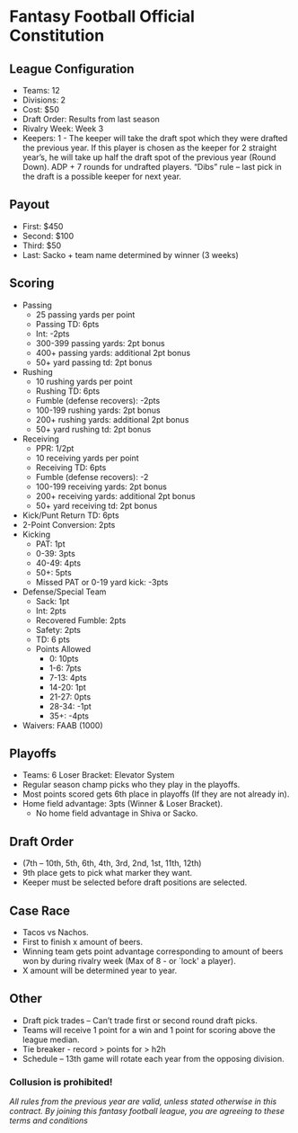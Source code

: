 # Fantasy Football Official Constitution

## League Configuration
* Teams: 12	
* Divisions: 2	
* Cost: $50	
* Draft Order: Results from last season	
* Rivalry Week: Week 3
* Keepers: 1 - The keeper will take the draft spot which they were drafted the previous year. If this player is chosen as the keeper for 2 straight year’s, he will take up half the draft spot of the previous year (Round Down). ADP + 7 rounds for undrafted players. “Dibs” rule – last pick in the draft is a possible keeper for next year.

## Payout
* First: $450	
* Second: $100 
* Third: $50	
* Last: Sacko + team name determined by winner (3 weeks)

## Scoring
* Passing
  * 25 passing yards per point
  * Passing TD: 6pts
  * Int: -2pts
  * 300-399 passing yards: 2pt bonus
  * 400+ passing yards: additional 2pt bonus
  * 50+ yard passing td: 2pt bonus
* Rushing
  * 10 rushing yards per point
  * Rushing TD: 6pts
  * Fumble (defense recovers): -2pts
  * 100-199 rushing yards: 2pt bonus
  * 200+ rushing yards: additional 2pt bonus
  * 50+ yard rushing td: 2pt bonus
* Receiving 
  * PPR: 1/2pt
  * 10 receiving yards per point
  * Receiving TD: 6pts
  * Fumble (defense recovers): -2
  * 100-199 receiving yards: 2pt bonus
  * 200+ receiving yards: additional 2pt bonus
  * 50+ yard receiving td: 2pt bonus
* Kick/Punt Return TD: 6pts
* 2-Point Conversion: 2pts
* Kicking
  * PAT: 1pt
  * 0-39: 3pts
  * 40-49: 4pts
  * 50+: 5pts
  * Missed PAT or 0-19 yard kick: -3pts
* Defense/Special Team
  * Sack: 1pt
  * Int: 2pts
  * Recovered Fumble: 2pts
  * Safety: 2pts
  * TD: 6 pts
  * Points Allowed
    * 0: 10pts
    * 1-6: 7pts
    * 7-13: 4pts
    * 14-20: 1pt
    * 21-27: 0pts
    * 28-34: -1pt
    * 35+: -4pts
* Waivers: FAAB (1000)

## Playoffs
* Teams: 6	Loser Bracket: Elevator System		
* Regular season champ picks who they play in the playoffs. 
* Most points scored gets 6th place in playoffs (If they are not already in). 
* Home field advantage: 3pts (Winner & Loser Bracket).
  * No home field advantage in Shiva or Sacko.
## Draft Order
* (7th – 10th, 5th, 6th, 4th, 3rd, 2nd, 1st, 11th, 12th) 
* 9th place gets to pick what marker they want.
* Keeper must be selected before draft positions are selected.

## Case Race
* Tacos vs Nachos.	
* First to finish x amount of beers. 
* Winning team gets point advantage corresponding to amount of beers won by during rivalry week (Max of 8 - or `lock' a player). 
* X amount will be determined year to year.

## Other
* Draft pick trades – Can’t trade first or second round draft picks.
* Teams will receive 1 point for a win and 1 point for scoring above the league median. 
* Tie breaker - record > points for > h2h 
* Schedule – 13th game will rotate each year from the opposing division.

### Collusion is prohibited! 


*All rules from the previous year are valid, unless stated otherwise in this contract. By joining this fantasy football league, you are agreeing to these terms and conditions*
